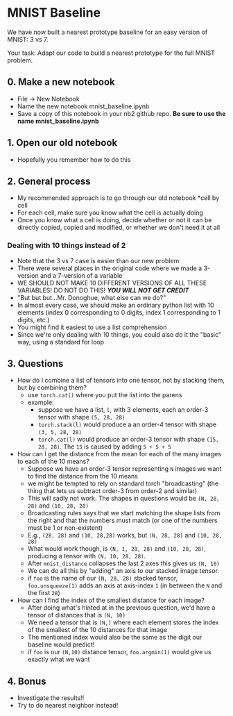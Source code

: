 # MNIST Baseline

We have now built a nearest prototype baseline for an easy version of MNIST: 3 vs 7.

Your task: Adapt our code to build a nearest prototype for the full MNIST problem.


## 0. Make a new notebook
* File -> New Notebook
* Name the new notebook mnist_baseline.ipynb
* Save a copy of this notebook in your nb2 github repo. **Be sure to use the name mnist_baseline.ipynb** 
## 1. Open our old notebook
* Hopefully you remember how to do this

## 2. General process
* My recommended approach is to go through our old notebook *cell by cell
* For each cell, make sure you know what the cell is actually doing
* Once you know what a cell is doing, decide whether or not it can be directly copied, copied and modified, or whether we don't need it at all
### Dealing with 10 things instead of 2
* Note that the 3 vs 7 case is easier than our new problem
* There were several places in the original code where we made a 3-version and a 7-version of a variable
* WE SHOULD NOT MAKE 10 DIFFERENT VERSIONS OF ALL THESE VARIABLES! DO NOT DO THIS! ***YOU WILL NOT GET CREDIT***
* "But but but...Mr. Donoghue, what else can we do?"
* In almost every case, we should make an ordinary python list with 10 elements (index 0 corresponding to 0 digits, index 1 corresponding to 1 digits, etc.)
* You might find it easiest to use a list comprehension
* Since we're only dealing with 10 things, you could also do it the "basic" way, using a standard for loop


## 3. Questions
* How do I combine a list of tensors into one tensor, not by stacking them, but by combining them?
  * use `torch.cat()` where you put the list into the parens
  * example:
    *  suppose we have a list, `l`, with 3 elements, each an order-3 tensor with shape `(5, 28, 28)`
    *  `torch.stack(l)` would produce a an order-4 tensor with shape `(3, 5, 28, 28)`
    *  `torch.cat(l)` would produce an order-3 tensor with shape `(15, 28, 28)`. The `15` is caused by adding `5 + 5 + 5`
* How can I get the distance from the mean for each of the many images to each of the 10 means?
  * Suppose we  have an order-3 tensor representing `N` images we want to find the distance from the 10 means
  * we might be tempted to rely on standard torch "broadcasting" (the thing that lets us subtract order-3 from order-2 and similar)
  * This will sadly not work. The shapes in questions would be `(N, 28, 28)` and `(10, 28, 28)`
  * Broadcasting rules says that we start matching the shape lists from the right and that the numbers must match (or one of the numbers must be 1 or non-existent)
  * E.g., `(28, 28)` and `(10, 28,28)` works, but  `(N, 28, 28)` and `(10, 28, 28)`
  * What would work though, is `(N, 1, 28, 28)` and `(10, 28, 28)`, producing a tensor with `(N, 10, 28, 28)`. 
  * After `mnist_distance` collapses the last 2 axes this gives us `(N, 10)`
  * We can do all this by "adding" an axis to our stacked image tensor.
  * if `foo` is the name of our `(N, 28, 28)` stacked tensor, `foo.unsqueeze(1)` adds an axis at axis-index `1` (in between the `N` and the first `28`)
* How can I find the index of the smallest distance for each image?
  * After doing what's hinted at in the previous question, we'd have a tensor of distances that is `(N, 10)`
  * We need a tensor that is `(N,)` where each element stores the index of the smallest of the 10 distances for that image
  * The mentioned index would also be the same as the digit our baseline would predict!
  * if `foo` is our `(N,10)` distance tensor, `foo.argmin(1)` would give us exactly what we want

## 4. Bonus
* Investigate the results!!
* Try to do nearest neighbor instead!




